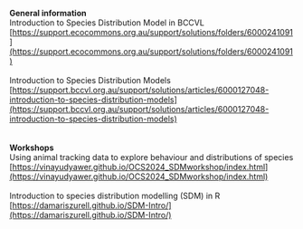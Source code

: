 <b>General information</b><br>
Introduction to Species Distribution Model in BCCVL<br>
[https://support.ecocommons.org.au/support/solutions/folders/6000241091](https://support.ecocommons.org.au/support/solutions/folders/6000241091)<br>
<br>
Introduction to Species Distribution Models<br>
[https://support.bccvl.org.au/support/solutions/articles/6000127048-introduction-to-species-distribution-models](https://support.bccvl.org.au/support/solutions/articles/6000127048-introduction-to-species-distribution-models)<br>
<br>
<br>
<b>Workshops</b><br>
Using animal tracking data to explore behaviour and distributions of species <br>
[https://vinayudyawer.github.io/OCS2024_SDMworkshop/index.html](https://vinayudyawer.github.io/OCS2024_SDMworkshop/index.html) <br>
<br>
Introduction to species distribution modelling (SDM) in R <br>
[https://damariszurell.github.io/SDM-Intro/](https://damariszurell.github.io/SDM-Intro/)

